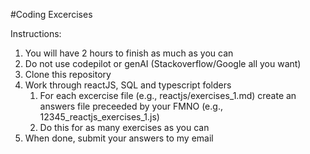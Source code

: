 #Coding Excercises

Instructions:
1. You will have 2 hours to finish as much as you can
2. Do not use codepilot or genAI (Stackoverflow/Google all you want)
3. Clone this repository
4. Work through reactJS, SQL and typescript folders
   1. For each excercise file (e.g., reactjs/exercises_1.md) create an answers file preceeded by your FMNO (e.g., 12345_reactjs_exercises_1.js)
   2. Do this for as many exercises as you can
5. When done, submit your answers to my email